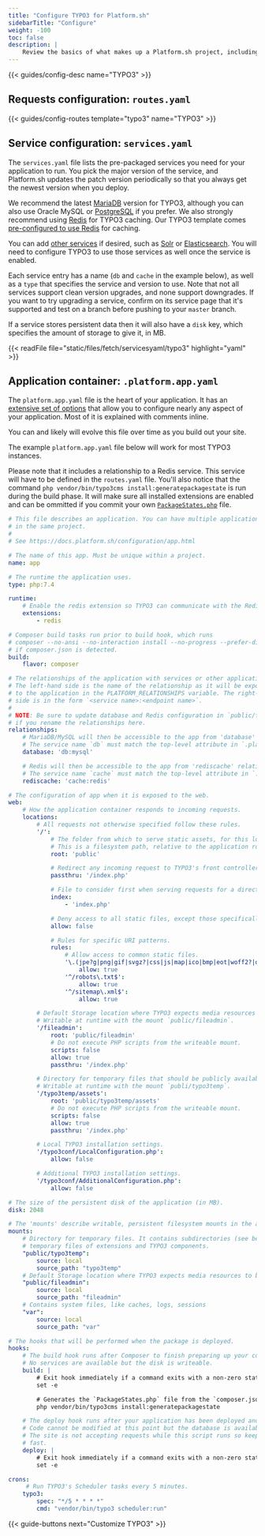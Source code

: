 ```yaml
---
title: "Configure TYPO3 for Platform.sh"
sidebarTitle: "Configure"
weight: -100
toc: false
description: |
    Review the basics of what makes up a Platform.sh project, including its three principle configuration files and how to define them for TYPO3.
---
```


{{< guides/config-desc name="TYPO3" >}}

## Requests configuration: `routes.yaml`

{{< guides/config-routes template="typo3" name="TYPO3" >}}

## Service configuration: `services.yaml`

The `services.yaml` file lists the pre-packaged services you need for your application to run. You pick the major version of the service, and Platform.sh updates the patch version periodically so that you always get the newest version when you deploy.

We recommend the latest [MariaDB](/configuration/services/mysql.md) version for TYPO3, although you can also use Oracle MySQL or [PostgreSQL](/configuration/services/postgresql.md) if you prefer.  We also strongly recommend using [Redis](/configuration/services/redis.md) for TYPO3 caching. Our TYPO3 template comes [pre-configured to use Redis](https://github.com/platformsh-templates/typo3#customizations) for caching.

You can add [other services](/configuration/services/_index.md) if desired, such as [Solr](/configuration/services/solr.md) or [Elasticsearch](/configuration/services/elasticsearch.md). You will need to configure TYPO3 to use those services as well once the service is enabled.

Each service entry has a name (`db` and `cache` in the example below), as well as a `type` that specifies the service and version to use.  Note that not all services support clean version upgrades, and none support downgrades.  If you want to try upgrading a service, confirm on its service page that it's supported and test on a branch before pushing to your `master` branch.

If a service stores persistent data then it will also have a `disk` key, which specifies the amount of storage to give it, in MB.

{{< readFile file="static/files/fetch/servicesyaml/typo3" highlight="yaml" >}}

## Application container: `.platform.app.yaml`

The `platform.app.yaml` file is the heart of your application. It has an [extensive set of options](/configuration/app/_index.md) that allow you to configure nearly any aspect of your application. Most of it is explained with comments inline.</p>

You can and likely will evolve this file over time as you build out your site.

The example `platform.app.yaml` file below will work for most TYPO3 instances.

Please note that it includes a relationship to a Redis service. This service will have to be defined in the `routes.yaml` file. You'll also notice that the command `php vendor/bin/typo3cms install:generatepackagestate` is run during the build phase. It will make sure all installed extensions are enabled and can be ommitted if you commit your own [`PackageStates.php`](https://docs.typo3.org/m/typo3/reference-coreapi/master/en-us/ExtensionArchitecture/ExtensionManagement/Index.html#package-manager) file.

```yaml
# This file describes an application. You can have multiple applications
# in the same project.
#
# See https://docs.platform.sh/configuration/app.html

# The name of this app. Must be unique within a project.
name: app

# The runtime the application uses.
type: php:7.4

runtime:
    # Enable the redis extension so TYPO3 can communicate with the Redis cache.
    extensions:
        - redis

# Composer build tasks run prior to build hook, which runs
# composer --no-ansi --no-interaction install --no-progress --prefer-dist --optimize-autoloader
# if composer.json is detected.
build:
    flavor: composer

# The relationships of the application with services or other applications.
# The left-hand side is the name of the relationship as it will be exposed
# to the application in the PLATFORM_RELATIONSHIPS variable. The right-hand
# side is in the form `<service name>:<endpoint name>`.
#
# NOTE: Be sure to update database and Redis configuration in `public/typo3conf/PlatformshConfiguration.php`
# if you rename the relationships here.
relationships:
    # MariaDB/MySQL will then be accessible to the app from 'database' relationship.
    # The service name `db` must match the top-level attribute in `.platform/services.yaml`.
    database: 'db:mysql'

    # Redis will then be accessible to the app from 'rediscache' relationship.
    # The service name `cache` must match the top-level attribute in `.platform/services.yaml`.
    rediscache: 'cache:redis'

# The configuration of app when it is exposed to the web.
web:
    # How the application container responds to incoming requests.
    locations:
        # All requests not otherwise specified follow these rules.
        '/':
            # The folder from which to serve static assets, for this location.
            # This is a filesystem path, relative to the application root.
            root: 'public'

            # Redirect any incoming request to TYPO3's front controller.
            passthru: '/index.php'

            # File to consider first when serving requests for a directory.
            index:
                - 'index.php'

            # Deny access to all static files, except those specifically allowed below.
            allow: false

            # Rules for specific URI patterns.
            rules:
                # Allow access to common static files.
                '\.(jpe?g|png|gif|svgz?|css|js|map|ico|bmp|eot|woff2?|otf|ttf)$':
                    allow: true
                '^/robots\.txt$':
                    allow: true
                '^/sitemap\.xml$':
                    allow: true

        # Default Storage location where TYPO3 expects media resources to be located.
        # Writable at runtime with the mount `public/fileadmin`.
        '/fileadmin':
            root: 'public/fileadmin'
            # Do not execute PHP scripts from the writeable mount.
            scripts: false
            allow: true
            passthru: '/index.php'

        # Directory for temporary files that should be publicly available (e.g. generated images).
        # Writable at runtime with the mount `publi/typo3temp`.
        '/typo3temp/assets':
            root: 'public/typo3temp/assets'
            # Do not execute PHP scripts from the writeable mount.
            scripts: false
            allow: true
            passthru: '/index.php'

        # Local TYPO3 installation settings.
        '/typo3conf/LocalConfiguration.php':
            allow: false

        # Additional TYPO3 installation settings.
        '/typo3conf/AdditionalConfiguration.php':
            allow: false

# The size of the persistent disk of the application (in MB).
disk: 2048

# The 'mounts' describe writable, persistent filesystem mounts in the application.
mounts:
    # Directory for temporary files. It contains subdirectories (see below) for
    # temporary files of extensions and TYPO3 components.
    "public/typo3temp":
        source: local
        source_path: "typo3temp"
    # Default Storage location where TYPO3 expects media resources to be located.
    "public/fileadmin":
        source: local
        source_path: "fileadmin"
    # Contains system files, like caches, logs, sessions
    "var":
        source: local
        source_path: "var"

# The hooks that will be performed when the package is deployed.
hooks:
    # The build hook runs after Composer to finish preparing up your code.
    # No services are available but the disk is writeable.
    build: |
        # Exit hook immediately if a command exits with a non-zero status.
        set -e

        # Generates the `PackageStates.php` file from the `composer.json` configuration
        php vendor/bin/typo3cms install:generatepackagestate

    # The deploy hook runs after your application has been deployed and started.
    # Code cannot be modified at this point but the database is available.
    # The site is not accepting requests while this script runs so keep it
    # fast.
    deploy: |
        # Exit hook immediately if a command exits with a non-zero status.
        set -e

crons:
     # Run TYPO3's Scheduler tasks every 5 minutes.
    typo3:
        spec: "*/5 * * * *"
        cmd: "vendor/bin/typo3 scheduler:run"
```

{{< guide-buttons next="Customize TYPO3" >}}
